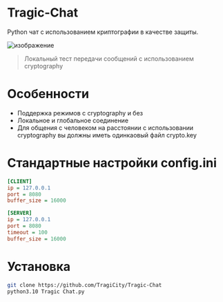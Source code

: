 # Tragic-Chat
Python чат с использованием криптографии в качестве защиты.

![изображение](https://user-images.githubusercontent.com/126518312/222764228-de4d664b-b699-49e2-a0ae-2970258e2cb7.png)
> Локальный тест передачи сообщений с использованием cryptography

# Особенности
- Поддержка режимов с cryptography и без
- Локальное и глобальное соединение
- Для общения с человеком на расстоянии с использовании cryptography вы должны иметь одинкаовый файл crypto.key

# Стандартные настройки config.ini
```ini
[CLIENT]
ip = 127.0.0.1
port = 8080
buffer_size = 16000

[SERVER]
ip = 127.0.0.1
port = 8080
timeout = 100
buffer_size = 16000
```

# Установка
```sh
git clone https://github.com/TragiCity/Tragic-Chat
python3.10 Tragic Chat.py
```

